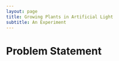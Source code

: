 ```yaml
---
layout: page
title: Growing Plants in Artificial Light
subtitle: An Experiment
---
```


# Problem Statement
